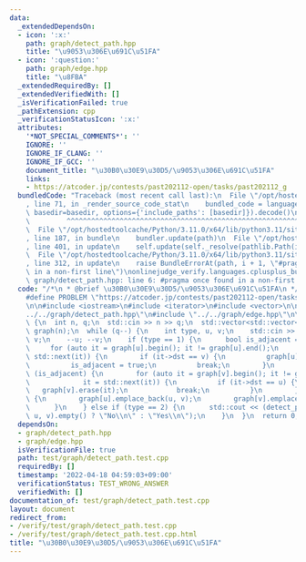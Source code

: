 ```yaml
---
data:
  _extendedDependsOn:
  - icon: ':x:'
    path: graph/detect_path.hpp
    title: "\u9053\u306E\u691C\u51FA"
  - icon: ':question:'
    path: graph/edge.hpp
    title: "\u8FBA"
  _extendedRequiredBy: []
  _extendedVerifiedWith: []
  _isVerificationFailed: true
  _pathExtension: cpp
  _verificationStatusIcon: ':x:'
  attributes:
    '*NOT_SPECIAL_COMMENTS*': ''
    IGNORE: ''
    IGNORE_IF_CLANG: ''
    IGNORE_IF_GCC: ''
    document_title: "\u30B0\u30E9\u30D5/\u9053\u306E\u691C\u51FA"
    links:
    - https://atcoder.jp/contests/past202112-open/tasks/past202112_g
  bundledCode: "Traceback (most recent call last):\n  File \"/opt/hostedtoolcache/Python/3.11.0/x64/lib/python3.11/site-packages/onlinejudge_verify/documentation/build.py\"\
    , line 71, in _render_source_code_stat\n    bundled_code = language.bundle(stat.path,\
    \ basedir=basedir, options={'include_paths': [basedir]}).decode()\n          \
    \         ^^^^^^^^^^^^^^^^^^^^^^^^^^^^^^^^^^^^^^^^^^^^^^^^^^^^^^^^^^^^^^^^^^^^^^^^^^^^^^^^^\n\
    \  File \"/opt/hostedtoolcache/Python/3.11.0/x64/lib/python3.11/site-packages/onlinejudge_verify/languages/cplusplus.py\"\
    , line 187, in bundle\n    bundler.update(path)\n  File \"/opt/hostedtoolcache/Python/3.11.0/x64/lib/python3.11/site-packages/onlinejudge_verify/languages/cplusplus_bundle.py\"\
    , line 401, in update\n    self.update(self._resolve(pathlib.Path(included), included_from=path))\n\
    \  File \"/opt/hostedtoolcache/Python/3.11.0/x64/lib/python3.11/site-packages/onlinejudge_verify/languages/cplusplus_bundle.py\"\
    , line 312, in update\n    raise BundleErrorAt(path, i + 1, \"#pragma once found\
    \ in a non-first line\")\nonlinejudge_verify.languages.cplusplus_bundle.BundleErrorAt:\
    \ graph/detect_path.hpp: line 6: #pragma once found in a non-first line\n"
  code: "/*\n * @brief \u30B0\u30E9\u30D5/\u9053\u306E\u691C\u51FA\n */\n#define IGNORE\n\
    #define PROBLEM \"https://atcoder.jp/contests/past202112-open/tasks/past202112_g\"\
    \n\n#include <iostream>\n#include <iterator>\n#include <vector>\n\n#include \"\
    ../../graph/detect_path.hpp\"\n#include \"../../graph/edge.hpp\"\n\nint main()\
    \ {\n  int n, q;\n  std::cin >> n >> q;\n  std::vector<std::vector<Edge<bool>>>\
    \ graph(n);\n  while (q--) {\n    int type, u, v;\n    std::cin >> type >> u >>\
    \ v;\n    --u; --v;\n    if (type == 1) {\n      bool is_adjacent = false;\n \
    \     for (auto it = graph[u].begin(); it != graph[u].end();\n           it =\
    \ std::next(it)) {\n        if (it->dst == v) {\n          graph[u].erase(it);\n\
    \          is_adjacent = true;\n          break;\n        }\n      }\n      if\
    \ (is_adjacent) {\n        for (auto it = graph[v].begin(); it != graph[v].end();\n\
    \             it = std::next(it)) {\n          if (it->dst == u) {\n         \
    \   graph[v].erase(it);\n            break;\n          }\n        }\n      } else\
    \ {\n        graph[u].emplace_back(u, v);\n        graph[v].emplace_back(v, u);\n\
    \      }\n    } else if (type == 2) {\n      std::cout << (detect_path(graph,\
    \ u, v).empty() ? \"No\\n\" : \"Yes\\n\");\n    }\n  }\n  return 0;\n}\n"
  dependsOn:
  - graph/detect_path.hpp
  - graph/edge.hpp
  isVerificationFile: true
  path: test/graph/detect_path.test.cpp
  requiredBy: []
  timestamp: '2022-04-18 04:59:03+09:00'
  verificationStatus: TEST_WRONG_ANSWER
  verifiedWith: []
documentation_of: test/graph/detect_path.test.cpp
layout: document
redirect_from:
- /verify/test/graph/detect_path.test.cpp
- /verify/test/graph/detect_path.test.cpp.html
title: "\u30B0\u30E9\u30D5/\u9053\u306E\u691C\u51FA"
---
```

